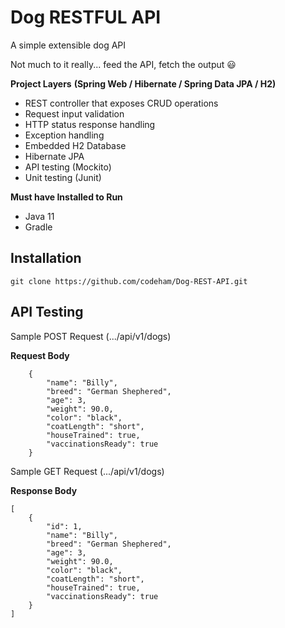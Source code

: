 # Dog RESTFUL API

  A simple extensible dog API
  
  Not much to it really... feed the API, fetch the output :smiley:

  **Project Layers** 
  **(Spring Web / Hibernate / Spring Data JPA / H2)**
  
  * REST controller that exposes CRUD operations
  * Request input validation
  * HTTP status response handling
  * Exception handling
  * Embedded H2 Database
  * Hibernate JPA
  * API testing (Mockito)
  * Unit testing (Junit)
  
  **Must have Installed to Run**
  - Java 11
  - Gradle


## Installation ##
```
git clone https://github.com/codeham/Dog-REST-API.git
```

## API Testing ##
Sample POST Request (.../api/v1/dogs)

**Request Body**
```
    {
        "name": "Billy",
        "breed": "German Shephered",
        "age": 3,
        "weight": 90.0,
        "color": "black",
        "coatLength": "short",
        "houseTrained": true,
        "vaccinationsReady": true
    }
```
Sample GET Request (.../api/v1/dogs)

**Response Body**
```
[
    {
        "id": 1,
        "name": "Billy",
        "breed": "German Shephered",
        "age": 3,
        "weight": 90.0,
        "color": "black",
        "coatLength": "short",
        "houseTrained": true,
        "vaccinationsReady": true
    }
]
```
